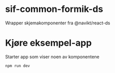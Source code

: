 # sif-common-formik-ds

Wrapper skjemakomponenter fra @navikt/react-ds

# Kjøre eksempel-app

Starter app som viser noen av komponentene

```
npm run dev
```
